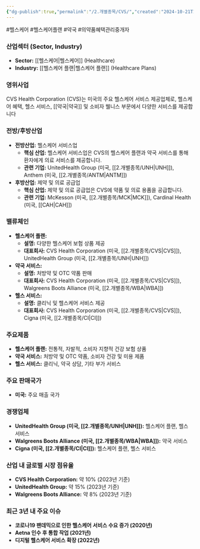 ```yaml
---
{"dg-publish":true,"permalink":"/2.개별종목/CVS/","created":"2024-10-21T18:11:25.104+09:00","updated":"2025-06-03T20:05:58.567+09:00"}
---
```


#헬스케어 #헬스케어플랜 #약국 #의약품혜택관리중개자

### 산업섹터 (Sector, Industry)

- **Sector:** [[헬스케어\|헬스케어]] (Healthcare)
- **Industry:** [[헬스케어 플랜\|헬스케어 플랜]] (Healthcare Plans)

### 영위사업

CVS Health Corporation (CVS)는 미국의 주요 헬스케어 서비스 제공업체로, 헬스케어 혜택, 헬스 서비스, [[약국\|약국]] 및 소비자 웰니스 부문에서 다양한 서비스를 제공합니다

### 전방/후방산업

- **전방산업:** 헬스케어 서비스업
    - **핵심 산업:** 헬스케어 서비스업은 CVS의 헬스케어 플랜과 약국 서비스를 통해 환자에게 의료 서비스를 제공합니다.
    - **관련 기업:** UnitedHealth Group (미국, [[2.개별종목/UNH\|UNH]]), Anthem (미국, [[2.개별종목/ANTM\|ANTM]])
- **후방산업:** 제약 및 의료 공급업
    - **핵심 산업:** 제약 및 의료 공급업은 CVS에 약품 및 의료 용품을 공급합니다.
    - **관련 기업:** McKesson (미국, [[2.개별종목/MCK\|MCK]]), Cardinal Health (미국, [[CAH\|CAH]])

### 밸류체인

- **헬스케어 플랜:**
    - **설명:** 다양한 헬스케어 보험 상품 제공
    - **대표회사:** CVS Health Corporation (미국, [[2.개별종목/CVS\|CVS]]), UnitedHealth Group (미국, [[2.개별종목/UNH\|UNH]])
- **약국 서비스:**
    - **설명:** 처방약 및 OTC 약품 판매
    - **대표회사:** CVS Health Corporation (미국, [[2.개별종목/CVS\|CVS]]), Walgreens Boots Alliance (미국, [[2.개별종목/WBA\|WBA]])
- **헬스 서비스:**
    - **설명:** 클리닉 및 헬스케어 서비스 제공
    - **대표회사:** CVS Health Corporation (미국, [[2.개별종목/CVS\|CVS]]), Cigna (미국, [[2.개별종목/CI\|CI]])

### 주요제품

- **헬스케어 플랜:** 전통적, 자발적, 소비자 지향적 건강 보험 상품
- **약국 서비스:** 처방약 및 OTC 약품, 소비자 건강 및 미용 제품
- **헬스 서비스:** 클리닉, 약국 상담, 기타 부가 서비스

### 주요 판매국가

- **미국:** 주요 매출 국가

### 경쟁업체

- **UnitedHealth Group (미국, [[2.개별종목/UNH\|UNH]]):** 헬스케어 플랜, 헬스 서비스
- **Walgreens Boots Alliance (미국, [[2.개별종목/WBA\|WBA]]):** 약국 서비스
- **Cigna (미국, [[2.개별종목/CI\|CI]]):** 헬스케어 플랜, 헬스 서비스

### 산업 내 글로벌 시장 점유율

- **CVS Health Corporation:** 약 10% (2023년 기준)
- **UnitedHealth Group:** 약 15% (2023년 기준)
- **Walgreens Boots Alliance:** 약 8% (2023년 기준)

### 최근 3년 내 주요 이슈

- **코로나19 팬데믹으로 인한 헬스케어 서비스 수요 증가 (2020년)**
- **Aetna 인수 후 통합 작업 (2021년)**
- **디지털 헬스케어 서비스 확장 (2022년)**